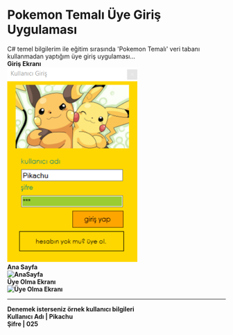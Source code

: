 # Pokemon Temalı Üye Giriş Uygulaması
<p>
C# temel bilgilerim ile eğitim sırasında 'Pokemon Temalı' veri tabanı kullanmadan yaptığım üye giriş uygulaması...
<br>
<strong> Giriş Ekranı <strong> <br>
<img src = "/uygulamaGörselleri/girişEkranı.PNG" alt = "Kullanıcı Giriş Ekranı" style= "width:300px;">
<br>
<strong> Ana Sayfa <strong> <br>
<img src = "/uygulamaGörselleri/Sayfa.png" alt = "AnaSayfa" style= "width:900px;"> <br>
<strong> Üye Olma Ekranı <strong> <br>
<img src = "/uygulamaGörselleri/UyeOl.png" alt = "Üye Olma Ekranı" style= "width:600px;">
<hr>
<p>Denemek isterseniz örnek kullanıcı bilgileri <br>
Kullanıcı Adı | Pikachu <br>
Şifre | 025
</p>
</p>

